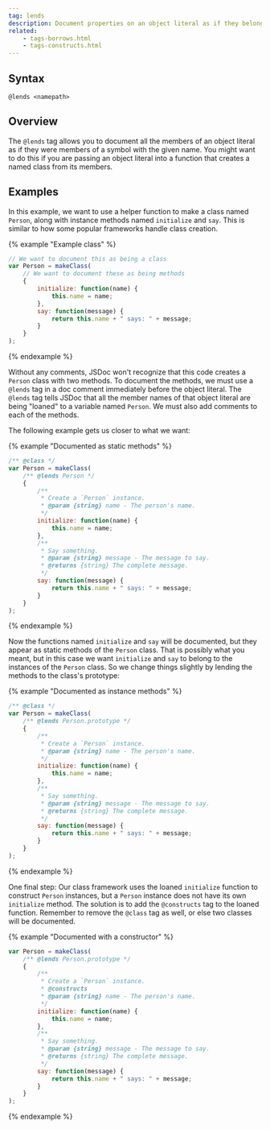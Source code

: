 ```yaml
---
tag: lends
description: Document properties on an object literal as if they belonged to a symbol with a given name.
related:
    - tags-borrows.html
    - tags-constructs.html
---
```


## Syntax

`@lends <namepath>`


## Overview

The `@lends` tag allows you to document all the members of an object literal as if they were members
of a symbol with the given name. You might want to do this if you are passing an object literal into
a function that creates a named class from its members.


## Examples

In this example, we want to use a helper function to make a class named `Person`, along with
instance methods named `initialize` and `say`. This is similar to how some popular frameworks
handle class creation.

{% example "Example class" %}

```js
// We want to document this as being a class
var Person = makeClass(
    // We want to document these as being methods
    {
        initialize: function(name) {
            this.name = name;
        },
        say: function(message) {
            return this.name + " says: " + message;
        }
    }
);
```
{% endexample %}

Without any comments, JSDoc won't recognize that this code creates a `Person` class with two
methods. To document the methods, we must use a `@lends` tag in a doc comment immediately before the
object literal. The `@lends` tag tells JSDoc that all the member names of that object literal are
being "loaned" to a variable named `Person`. We must also add comments to each of the methods.

The following example gets us closer to what we want:

{% example "Documented as static methods" %}

```js
/** @class */
var Person = makeClass(
    /** @lends Person */
    {
        /**
         * Create a `Person` instance.
         * @param {string} name - The person's name.
         */
        initialize: function(name) {
            this.name = name;
        },
        /**
         * Say something.
         * @param {string} message - The message to say.
         * @returns {string} The complete message.
         */
        say: function(message) {
            return this.name + " says: " + message;
        }
    }
);
```
{% endexample %}

Now the functions named `initialize` and `say` will be documented, but they appear as static methods
of the `Person` class. That is possibly what you meant, but in this case we want `initialize` and
`say` to belong to the instances of the `Person` class. So we change things slightly by lending the
methods to the class's prototype:

{% example "Documented as instance methods" %}

```js
/** @class */
var Person = makeClass(
    /** @lends Person.prototype */
    {
        /**
         * Create a `Person` instance.
         * @param {string} name - The person's name.
         */
        initialize: function(name) {
            this.name = name;
        },
        /**
         * Say something.
         * @param {string} message - The message to say.
         * @returns {string} The complete message.
         */
        say: function(message) {
            return this.name + " says: " + message;
        }
    }
);
```
{% endexample %}

One final step: Our class framework uses the loaned `initialize` function to construct `Person`
instances, but a `Person` instance does not have its own `initialize` method. The solution is to add
the `@constructs` tag to the loaned function. Remember to remove the `@class` tag as well, or else
two classes will be documented.

{% example "Documented with a constructor" %}

```js
var Person = makeClass(
    /** @lends Person.prototype */
    {
        /**
         * Create a `Person` instance.
         * @constructs
         * @param {string} name - The person's name.
         */
        initialize: function(name) {
            this.name = name;
        },
        /**
         * Say something.
         * @param {string} message - The message to say.
         * @returns {string} The complete message.
         */
        say: function(message) {
            return this.name + " says: " + message;
        }
    }
);
```
{% endexample %}
